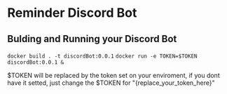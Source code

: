 # Reminder Discord Bot

## Bulding and Running your Discord Bot
`docker build . -t discordBot:0.0.1`
`docker run -e TOKEN=$TOKEN discordBot:0.0.1 &`

$TOKEN will be replaced by the token set on your enviroment, if you dont have it setted, just change the $TOKEN for "{replace_your_token_here}"